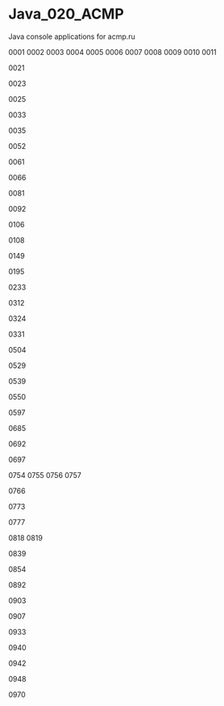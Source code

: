 # Java_020_ACMP
Java console applications for acmp.ru

0001
0002
0003
0004
0005
0006
0007
0008
0009
0010
0011

0021

0023

0025

0033

0035

0052

0061

0066

0081

0092

0106

0108

0149

0195

0233

0312

0324

0331

0504

0529

0539

0550

0597

0685

0692

0697

0754
0755
0756
0757

0766

0773

0777

0818
0819

0839

0854

0892

0903

0907

0933

0940

0942

0948

0970